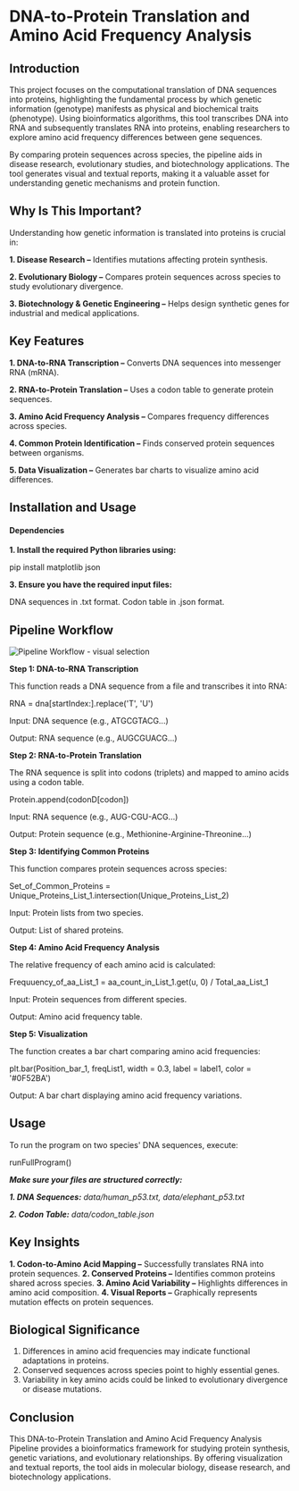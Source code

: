 # DNA-to-Protein Translation and Amino Acid Frequency Analysis

## Introduction
This project focuses on the computational translation of DNA sequences into proteins, highlighting the fundamental process by which genetic information (genotype) manifests as physical and biochemical traits (phenotype). Using bioinformatics algorithms, this tool transcribes DNA into RNA and subsequently translates RNA into proteins, enabling researchers to explore amino acid frequency differences between gene sequences.

By comparing protein sequences across species, the pipeline aids in disease research, evolutionary studies, and biotechnology applications. The tool generates visual and textual reports, making it a valuable asset for understanding genetic mechanisms and protein function.

## Why Is This Important?
Understanding how genetic information is translated into proteins is crucial in:

**1. Disease Research –** Identifies mutations affecting protein synthesis.

**2. Evolutionary Biology –** Compares protein sequences across species to study evolutionary divergence.

**3. Biotechnology & Genetic Engineering –** Helps design synthetic genes for industrial and medical applications.

## Key Features

**1. DNA-to-RNA Transcription –** Converts DNA sequences into messenger RNA (mRNA).

**2. RNA-to-Protein Translation –** Uses a codon table to generate protein sequences.

**3. Amino Acid Frequency Analysis –** Compares frequency differences across species.

**4. Common Protein Identification –** Finds conserved protein sequences between organisms.

**5. Data Visualization –** Generates bar charts to visualize amino acid differences.

## Installation and Usage

#### Dependencies

**1. Install the required Python libraries using:**
   
pip install matplotlib json

**3. Ensure you have the required input files:**
   
DNA sequences in .txt format.
Codon table in .json format.

## Pipeline Workflow
![Pipeline Workflow - visual selection](https://github.com/user-attachments/assets/7b2ed60c-83aa-4d7b-a086-1009e8f89ca5)

**Step 1: DNA-to-RNA Transcription**


This function reads a DNA sequence from a file and transcribes it into RNA:

RNA = dna[startIndex:].replace('T', 'U')

Input: DNA sequence (e.g., ATGCGTACG...)

Output: RNA sequence (e.g., AUGCGUACG...)


**Step 2: RNA-to-Protein Translation**


The RNA sequence is split into codons (triplets) and mapped to amino acids using a codon table.

Protein.append(codonD[codon]) 

Input: RNA sequence (e.g., AUG-CGU-ACG...)

Output: Protein sequence (e.g., Methionine-Arginine-Threonine...)


**Step 3: Identifying Common Proteins**


This function compares protein sequences across species:

Set_of_Common_Proteins = Unique_Proteins_List_1.intersection(Unique_Proteins_List_2)

Input: Protein lists from two species.

Output: List of shared proteins.


**Step 4: Amino Acid Frequency Analysis**


The relative frequency of each amino acid is calculated:

Frequuency_of_aa_List_1 = aa_count_in_List_1.get(u, 0) / Total_aa_List_1

Input: Protein sequences from different species.

Output: Amino acid frequency table.


**Step 5: Visualization**


The function creates a bar chart comparing amino acid frequencies:

plt.bar(Position_bar_1, freqList1, width = 0.3, label = label1, color = '#0F52BA') 

Output: A bar chart displaying amino acid frequency variations.

## Usage
To run the program on two species' DNA sequences, execute:

runFullProgram()

_**Make sure your files are structured correctly:**_

_**1. DNA Sequences:** data/human_p53.txt, data/elephant_p53.txt_

_**2. Codon Table:** data/codon_table.json_

## Key Insights
**1. Codon-to-Amino Acid Mapping –** Successfully translates RNA into protein sequences.
**2. Conserved Proteins –** Identifies common proteins shared across species.
**3. Amino Acid Variability –** Highlights differences in amino acid composition.
**4. Visual Reports –** Graphically represents mutation effects on protein sequences.

## Biological Significance
1. Differences in amino acid frequencies may indicate functional adaptations in proteins.
2. Conserved sequences across species point to highly essential genes.
3. Variability in key amino acids could be linked to evolutionary divergence or disease mutations.

## Conclusion
This DNA-to-Protein Translation and Amino Acid Frequency Analysis Pipeline provides a bioinformatics framework for studying protein synthesis, genetic variations, and evolutionary relationships. By offering visualization and textual reports, the tool aids in molecular biology, disease research, and biotechnology applications.
